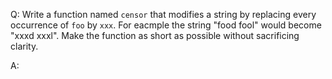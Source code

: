 Q: Write a function named `censor` that modifies a string by replacing every
occurrence of `foo` by `xxx`. For eacmple the string "food fool" would become
"xxxd xxxl". Make the function as short as possible without sacrificing clarity.

A:

